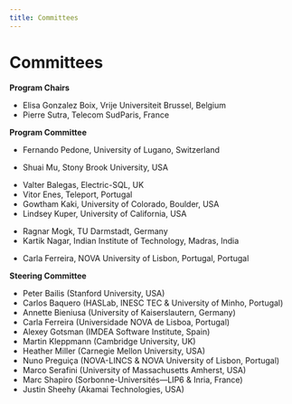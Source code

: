 ```yaml
---
title: Committees
---
```

# Committees

**Program Chairs**
* Elisa Gonzalez Boix, Vrije Universiteit Brussel, Belgium
* Pierre Sutra, Telecom SudParis, France

**Program Committee**
<!-- * ? Mathieu Perrin / Achour Mostefaoui, Nantes University, France -->
* Fernando Pedone, University of Lugano, Switzerland
<!-- * ? Zarko Milosevic, Informal Systems, Canada -->
<!-- * Cesara Dragoi, Amazon, USA -->
<!-- * Kyle Kingsbury, Jepsen, USA -->
* Shuai Mu, Stony Brook University, USA
<!-- * Natacha Crooks, University of California, Berkeley, USA -->
<!-- * Xiaojian Liao, Tsinghua University, China -->
<!-- * Sreeja Nair, ADLINK Technology, France -->
* Valter Balegas, Electric-SQL, UK
* Vitor Enes, Teleport, Portugal
* Gowtham Kaki, University of Colorado, Boulder, USA
* Lindsey Kuper, University of California, USA
<!-- * Mae Milano, University of California, USA -->
* Ragnar Mogk, TU Darmstadt, Germany
* Kartik Nagar, Indian Institute of Technology, Madras, India
<!-- * Irene Zhang, Microsoft, USA -->
* Carla Ferreira, NOVA University of Lisbon, Portugal, Portugal


**Steering Committee**
* Peter Bailis (Stanford University, USA)
* Carlos Baquero (HASLab, INESC TEC & University of Minho, Portugal)
* Annette Bieniusa (University of Kaiserslautern, Germany)
* Carla Ferreira (Universidade NOVA de Lisboa, Portugal)
* Alexey Gotsman (IMDEA Software Institute, Spain)
* Martin Kleppmann (Cambridge University, UK)
* Heather Miller (Carnegie Mellon University, USA)
* Nuno Preguiça (NOVA-LINCS & NOVA University of Lisbon, Portugal)
* Marco Serafini (University of Massachusetts Amherst, USA)
* Marc Shapiro (Sorbonne-Universités—LIP6 & Inria, France)
* Justin Sheehy (Akamai Technologies, USA)
